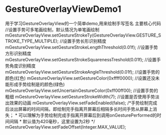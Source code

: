 # GestureOverlayViewDemo1
用于学习GestureOverlayView的一个简单demo,用来绘制手写签名
主要核心代码
   //设置手势可多笔画绘制，默认情况为单笔画绘制
    mGestureOverlayView.setGestureStrokeTy(GestureOverlayView.GESTURE_STROKE_TYPE_MULTIPLE);
    //设置手势长形识别精度
    mGestureOverlayView.setGestureStrokeLengthThreshold(0.01f);
    //设置手势方形识别精度
    mGestureOverlayView.setGestureStrokeSquarenessTreshold(0.01f);
    //设置手势角度识别精度
    mGestureOverlayView.setGestureStrokeAngleThreshold(0.01f);
    //设置手势的颜色(红色)
    mGestureOverlayView.setGestureColor(0xffff0000);
    //设置还没未能形成手势绘制是的颜色(绿色)
    mGestureOverlayView.setUncertainGestureColor(0xff00ff00);
    //设置手势的粗细
    mGestureOverlayView.setGestureStrokeWidth(7);
    //设置是否使用手势淡出效果的动画
    mGestureOverlayView.setFadeEnabled(false);
    /*手势绘制完成后淡出屏幕的时间间隔，即绘制完手指离开屏幕后相隔多长时间手势从屏幕上消失；
     * 可以理解为手势绘制完成手指离开屏幕后到调用onGesturePerformed的时间间隔
     * 默认值为420毫秒，这里设置为2秒
     */
    mGestureOverlayView.setFadeOffset(Integer.MAX_VALUE);
